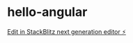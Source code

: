 # hello-angular

[Edit in StackBlitz next generation editor ⚡️](https://stackblitz.com/~/github.com/pbonnel/hello-angular)